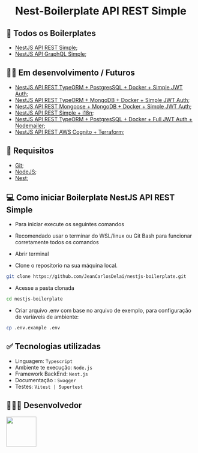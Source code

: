 <h1 align="center"> Nest-Boilerplate API REST Simple</h1>

## 📄 Todos os Boilerplates

- [NestJS API REST Simple](https://github.com/JeanCarlosDelai/nestjs-boilerplate/tree/main);
- [NestJS API GraphQL Simple](https://github.com/JeanCarlosDelai/nestjs-boilerplate/tree/nestjs-graphql-simple);

## 👩‍💻 Em desenvolvimento / Futuros

- [NestJS API REST TypeORM + PostgresSQL + Docker + Simple JWT Auth]();
- [NestJS API REST TypeORM + MongoDB + Docker + Simple JWT Auth]();
- [NestJS API REST Mongoose + MongoDB + Docker + Simple JWT Auth]();
- [NestJS API REST Simple + i18n]();
- [NestJS API REST TypeORM + PostgresSQL + Docker + Full JWT Auth + Nodemailer]();
- [NestJS API REST AWS Cognito + Terraform]();

## 🚩 Requisitos

- [Git](https://www.git-scm.com/downloads);
- [NodeJS](https://nodejs.org/en/);
- [Nest](https://docs.nestjs.com/);

## 💻 Como iniciar Boilerplate NestJS API REST Simple

- Para iniciar execute os seguintes comandos
- Recomendado usar o terminar do WSL/linux ou Git Bash para funcionar corretamente todos os comandos
- Abrir terminal

- Clone o repositorio na sua máquina local.

```sh
git clone https://github.com/JeanCarlosDelai/nestjs-boilerplate.git
```

- Acesse a pasta clonada

```sh
cd nestjs-boilerplate
```

- Criar arquivo .env com base no arquivo de exemplo, para configuração de variáveis de ambiente:

```sh
cp .env.example .env
```

## ✅ Tecnologias utilizadas

- Linguagem: `Typescript`
- Ambiente te execução: `Node.js`
- Framework BackEnd: `Nest.js`
- Documentação : `Swagger`
- Testes: `Vitest | Supertest`

## 👨🏻‍💻 Desenvolvedor

[<img src="https://avatars.githubusercontent.com/u/112594276?v=4" width="80px;"/>](https://github.com/JeanCarlosDelai)
